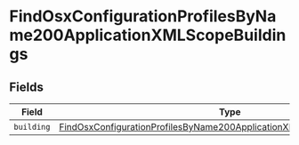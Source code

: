 # FindOsxConfigurationProfilesByName200ApplicationXMLScopeBuildings


## Fields

| Field                                                                                                                                                                             | Type                                                                                                                                                                              | Required                                                                                                                                                                          | Description                                                                                                                                                                       |
| --------------------------------------------------------------------------------------------------------------------------------------------------------------------------------- | --------------------------------------------------------------------------------------------------------------------------------------------------------------------------------- | --------------------------------------------------------------------------------------------------------------------------------------------------------------------------------- | --------------------------------------------------------------------------------------------------------------------------------------------------------------------------------- |
| `building`                                                                                                                                                                        | [FindOsxConfigurationProfilesByName200ApplicationXMLScopeBuildingsBuilding](../../models/operations/findosxconfigurationprofilesbyname200applicationxmlscopebuildingsbuilding.md) | :heavy_minus_sign:                                                                                                                                                                | N/A                                                                                                                                                                               |
